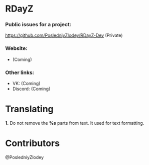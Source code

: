 # RDayZ 

### Public issues for a project:
https://github.com/PosledniyZlodey/RDayZ-Dev (Private)

### Website:
- (Coming)

### Other links:

- VK: (Coming)
- Discord: (Coming) 

# Translating

**1.** Do not remove the **%s** parts from text. It used for text formatting.

# Contributors
@PosledniyZlodey
